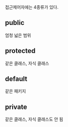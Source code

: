 접근제어자에는 4종류가 있다.

## public

엄청 넓은 범위
## protected

같은 클래스, 자식 클래스
## default

같은 패키지
## private

같은 클래스, 자식 클래스도 안 됨